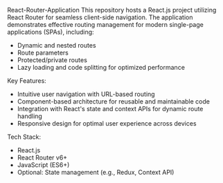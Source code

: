 React-Router-Application
This repository hosts a React.js project utilizing React Router for seamless client-side navigation. The application demonstrates effective routing management for modern single-page applications (SPAs), including:

* Dynamic and nested routes
* Route parameters
* Protected/private routes
* Lazy loading and code splitting for optimized performance

Key Features:
* Intuitive user navigation with URL-based routing
* Component-based architecture for reusable and maintainable code
* Integration with React's state and context APIs for dynamic route handling
* Responsive design for optimal user experience across devices

Tech Stack:
* React.js
* React Router v6+
* JavaScript (ES6+)
* Optional: State management (e.g., Redux, Context API)
